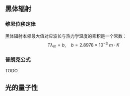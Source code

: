 ## 黑体辐射

### 维恩位移定律

黑体辐射本领最大值对应波长与热力学温度的乘积是一个常数：
$$
T \lambda_m = b, \quad b=2.8978 \times 10^{-3}~m \cdot K
$$

### 普朗克公式

TODO

## 光的量子性

